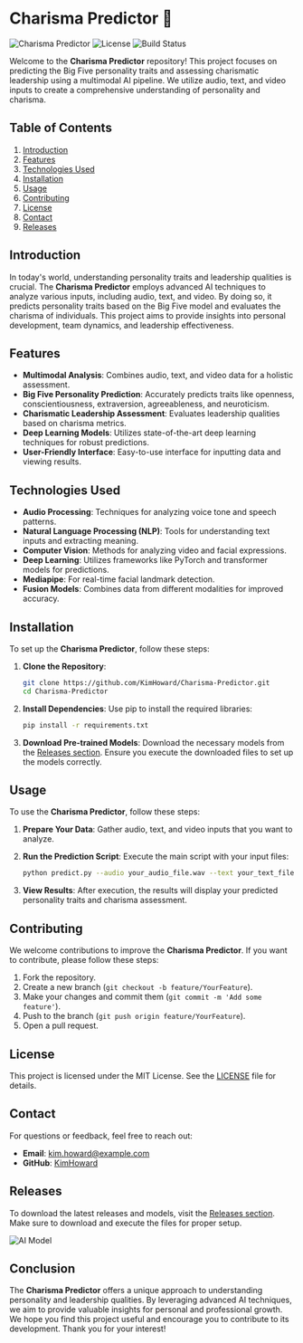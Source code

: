 # Charisma Predictor 🌟

![Charisma Predictor](https://img.shields.io/badge/Version-1.0.0-blue.svg) ![License](https://img.shields.io/badge/License-MIT-green.svg) ![Build Status](https://img.shields.io/badge/Build-Passing-brightgreen.svg)

Welcome to the **Charisma Predictor** repository! This project focuses on predicting the Big Five personality traits and assessing charismatic leadership using a multimodal AI pipeline. We utilize audio, text, and video inputs to create a comprehensive understanding of personality and charisma.

## Table of Contents

1. [Introduction](#introduction)
2. [Features](#features)
3. [Technologies Used](#technologies-used)
4. [Installation](#installation)
5. [Usage](#usage)
6. [Contributing](#contributing)
7. [License](#license)
8. [Contact](#contact)
9. [Releases](#releases)

## Introduction

In today's world, understanding personality traits and leadership qualities is crucial. The **Charisma Predictor** employs advanced AI techniques to analyze various inputs, including audio, text, and video. By doing so, it predicts personality traits based on the Big Five model and evaluates the charisma of individuals. This project aims to provide insights into personal development, team dynamics, and leadership effectiveness.

## Features

- **Multimodal Analysis**: Combines audio, text, and video data for a holistic assessment.
- **Big Five Personality Prediction**: Accurately predicts traits like openness, conscientiousness, extraversion, agreeableness, and neuroticism.
- **Charismatic Leadership Assessment**: Evaluates leadership qualities based on charisma metrics.
- **Deep Learning Models**: Utilizes state-of-the-art deep learning techniques for robust predictions.
- **User-Friendly Interface**: Easy-to-use interface for inputting data and viewing results.

## Technologies Used

- **Audio Processing**: Techniques for analyzing voice tone and speech patterns.
- **Natural Language Processing (NLP)**: Tools for understanding text inputs and extracting meaning.
- **Computer Vision**: Methods for analyzing video and facial expressions.
- **Deep Learning**: Utilizes frameworks like PyTorch and transformer models for predictions.
- **Mediapipe**: For real-time facial landmark detection.
- **Fusion Models**: Combines data from different modalities for improved accuracy.

## Installation

To set up the **Charisma Predictor**, follow these steps:

1. **Clone the Repository**:
   ```bash
   git clone https://github.com/KimHoward/Charisma-Predictor.git
   cd Charisma-Predictor
   ```

2. **Install Dependencies**:
   Use pip to install the required libraries:
   ```bash
   pip install -r requirements.txt
   ```

3. **Download Pre-trained Models**:
   Download the necessary models from the [Releases section](https://github.com/KimHoward/Charisma-Predictor/releases). Ensure you execute the downloaded files to set up the models correctly.

## Usage

To use the **Charisma Predictor**, follow these steps:

1. **Prepare Your Data**: Gather audio, text, and video inputs that you want to analyze.

2. **Run the Prediction Script**:
   Execute the main script with your input files:
   ```bash
   python predict.py --audio your_audio_file.wav --text your_text_file.txt --video your_video_file.mp4
   ```

3. **View Results**: After execution, the results will display your predicted personality traits and charisma assessment.

## Contributing

We welcome contributions to improve the **Charisma Predictor**. If you want to contribute, please follow these steps:

1. Fork the repository.
2. Create a new branch (`git checkout -b feature/YourFeature`).
3. Make your changes and commit them (`git commit -m 'Add some feature'`).
4. Push to the branch (`git push origin feature/YourFeature`).
5. Open a pull request.

## License

This project is licensed under the MIT License. See the [LICENSE](LICENSE) file for details.

## Contact

For questions or feedback, feel free to reach out:

- **Email**: kim.howard@example.com
- **GitHub**: [KimHoward](https://github.com/KimHoward)

## Releases

To download the latest releases and models, visit the [Releases section](https://github.com/KimHoward/Charisma-Predictor/releases). Make sure to download and execute the files for proper setup.

![AI Model](https://example.com/ai-model-image.png)

## Conclusion

The **Charisma Predictor** offers a unique approach to understanding personality and leadership qualities. By leveraging advanced AI techniques, we aim to provide valuable insights for personal and professional growth. We hope you find this project useful and encourage you to contribute to its development. Thank you for your interest!